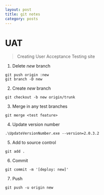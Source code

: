 ```yaml
---
layout: post
title: git notes
category: posts
---
```


# UAT
> Creating User Acceptance Testing site

1. Delete *new* branch
```
git push origin :new
git branch -D new
```
2. Create *new* branch
```
git checkout -b new origin/trunk
```
3. Merge in any test branches
```
git merge <test feature>
```
4. Update version number
```
.\UpdateVersionNumber.exe --version=2.0.3.2
```
5. Add to source control
```
git add .
```
6. Commit
```
git commit -m '[deploy: new]'
```
7.  Push
```
git push -u origin new
```
